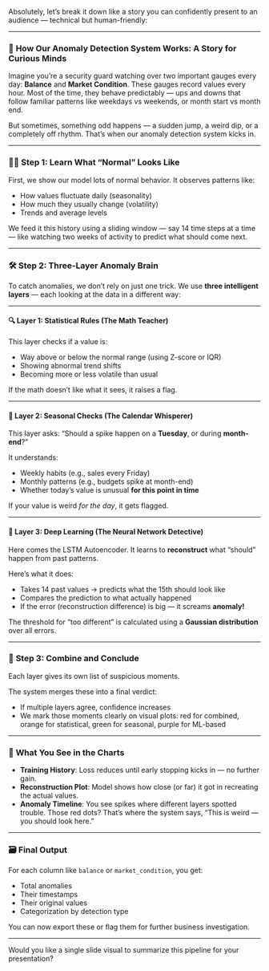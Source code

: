 Absolutely, let’s break it down like a story you can confidently present to an audience — technical but human-friendly:

---

### 🧠 **How Our Anomaly Detection System Works: A Story for Curious Minds**

Imagine you’re a security guard watching over two important gauges every day: **Balance** and **Market Condition**. These gauges record values every hour. Most of the time, they behave predictably — ups and downs that follow familiar patterns like weekdays vs weekends, or month start vs month end.

But sometimes, something odd happens — a sudden jump, a weird dip, or a completely off rhythm. That’s when our anomaly detection system kicks in.

---

### 🕵️‍♂️ **Step 1: Learn What “Normal” Looks Like**

First, we show our model lots of normal behavior. It observes patterns like:

* How values fluctuate daily (seasonality)
* How much they usually change (volatility)
* Trends and average levels

We feed it this history using a sliding window — say 14 time steps at a time — like watching two weeks of activity to predict what should come next.

---

### 🛠️ **Step 2: Three-Layer Anomaly Brain**

To catch anomalies, we don’t rely on just one trick. We use **three intelligent layers** — each looking at the data in a different way:

---

#### 🔍 **Layer 1: Statistical Rules (The Math Teacher)**

This layer checks if a value is:

* Way above or below the normal range (using Z-score or IQR)
* Showing abnormal trend shifts
* Becoming more or less volatile than usual

If the math doesn’t like what it sees, it raises a flag.

---

#### 📅 **Layer 2: Seasonal Checks (The Calendar Whisperer)**

This layer asks: “Should a spike happen on a **Tuesday**, or during **month-end**?”

It understands:

* Weekly habits (e.g., sales every Friday)
* Monthly patterns (e.g., budgets spike at month-end)
* Whether today’s value is unusual **for this point in time**

If your value is weird *for the day*, it gets flagged.

---

#### 🤖 **Layer 3: Deep Learning (The Neural Network Detective)**

Here comes the LSTM Autoencoder. It learns to **reconstruct** what “should” happen from past patterns.

Here’s what it does:

* Takes 14 past values → predicts what the 15th should look like
* Compares the prediction to what actually happened
* If the error (reconstruction difference) is big — it screams **anomaly!**

The threshold for “too different” is calculated using a **Gaussian distribution** over all errors.

---

### 🎯 **Step 3: Combine and Conclude**

Each layer gives its own list of suspicious moments.

The system merges these into a final verdict:

* If multiple layers agree, confidence increases
* We mark those moments clearly on visual plots: red for combined, orange for statistical, green for seasonal, purple for ML-based

---

### 🧾 **What You See in the Charts**

* **Training History**: Loss reduces until early stopping kicks in — no further gain.
* **Reconstruction Plot**: Model shows how close (or far) it got in recreating the actual values.
* **Anomaly Timeline**: You see spikes where different layers spotted trouble. Those red dots? That’s where the system says, “This is weird — you should look here.”

---

### 🗃️ **Final Output**

For each column like `balance` or `market_condition`, you get:

* Total anomalies
* Their timestamps
* Their original values
* Categorization by detection type

You can now export these or flag them for further business investigation.

---

Would you like a single slide visual to summarize this pipeline for your presentation?
